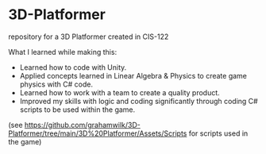 # 3D-Platformer
repository for a 3D Platformer created in CIS-122

What I learned while making this:
* Learned how to code with Unity.
* Applied concepts learned in Linear Algebra & Physics to create game physics with C# code.
* Learned how to work with a team to create a quality product.
* Improved my skills with logic and coding significantly through coding C# scripts to be used within the game.

(see https://github.com/grahamwilk/3D-Platformer/tree/main/3D%20Platformer/Assets/Scripts for scripts used in the game)
